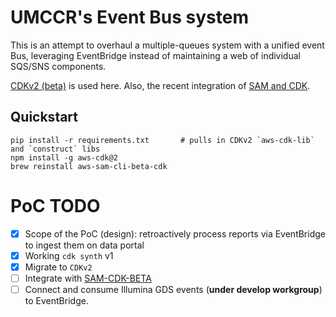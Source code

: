 # UMCCR's Event Bus system

This is an attempt to overhaul a multiple-queues system with a unified event Bus, leveraging EventBridge instead of maintaining a web of individual SQS/SNS components.

[CDKv2 (beta)][cdkv2-beta] is used here. Also, the recent integration of [SAM and CDK][sam-cdk].

## Quickstart

```
pip install -r requirements.txt       # pulls in CDKv2 `aws-cdk-lib` and `construct` libs
npm install -g aws-cdk@2
brew reinstall aws-sam-cli-beta-cdk
```

# PoC TODO

* [x] Scope of the PoC (design): retroactively process reports via EventBridge to ingest them on data portal
* [x] Working `cdk synth` v1
* [x] Migrate to `CDKv2` 
* [ ] Integrate with [SAM-CDK-BETA][sam-cdk]
* [ ] Connect and consume Illumina GDS events (**under develop workgroup**) to EventBridge.

[cdkv2-beta]: https://aws.amazon.com/blogs/developer/announcing-aws-cloud-development-kit-v2-developer-preview/
[sam-cdk]: https://aws.amazon.com/blogs/compute/better-together-aws-sam-and-aws-cdk/
